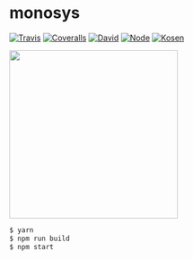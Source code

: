 # monosys
[![Travis](https://img.shields.io/travis/kimotoshin/monosys.svg?style=flat-square)](https://travis-ci.org/kimotoshin/monosys)
[![Coveralls](https://img.shields.io/coveralls/kimotoshin/monosys.svg?style=flat-square)](https://coveralls.io/github/kimotoshin/monosys)
[![David](https://img.shields.io/david/kimotoshin/monosys.svg?style=flat-square)]()
[![Node](https://img.shields.io/badge/node-8.1.0-brightgreen.svg?style=flat-square)]()
[![Kosen](https://img.shields.io/badge/school-国立東京工業高等専門学校-blue.svg?style=flat-square)]()

<img src="https://raw.githubusercontent.com/kimotoshin/monosys/master/public/images/icons/favicon.png" width="300px" align="center">

```sh
$ yarn
$ npm run build
$ npm start
```

